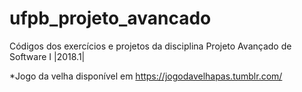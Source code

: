 # ufpb_projeto_avancado
Códigos dos exercícios e projetos da disciplina Projeto Avançado de Software I |2018.1|

*Jogo da velha disponível em https://jogodavelhapas.tumblr.com/
